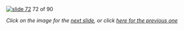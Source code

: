 [![slide 72](https://dl.dropboxusercontent.com/u/2977490/presentations/cookbook/72.jpg)](73.md)
72 of 90

_Click on the image for the [next slide](73.md), or click [here for the previous one](71.md)_